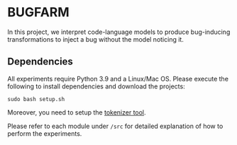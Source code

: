 # BUGFARM
In this project, we interpret code-language models to produce bug-inducing transformations to inject a bug without the model noticing it.

## Dependencies
All experiments require Python 3.9 and a Linux/Mac OS. Please execute the following to install dependencies and download the projects:

`sudo bash setup.sh`

Moreover, you need to setup the [tokenizer tool](https://github.com/devreplay/source-code-tokenizer).

Please refer to each module under `/src` for detailed explanation of how to perform the experiments.
